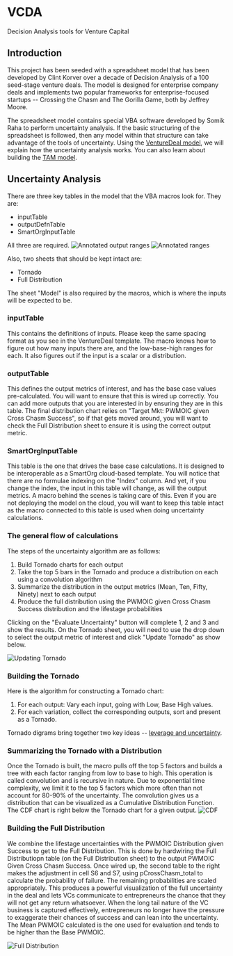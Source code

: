 # VCDA
Decision Analysis tools for Venture Capital

## Introduction
This project has been seeded with a spreadsheet model that has been developed by Clint Korver over a decade of Decision Analysis of a 100 seed-stage venture deals. The model is designed for enterprise company deals and implements two popular frameworks for enterprise-focused startups -- Crossing the Chasm and The Gorilla Game, both by Jeffrey Moore. 

The spreadsheet model contains special VBA software developed by Somik Raha to perform uncertainty analysis. If the basic structuring of the spreadsheet is followed, then any model within that structure can take advantage of the tools of uncertainty. Using the [VentureDeal model](https://github.com/ulu-ventures/VCDA/blob/master/spreadsheets/VentureDeal.xlsm), we will explain how the uncertainty analysis works. You can also learn about building the [TAM model](https://github.com/ulu-ventures/VCDA/blob/master/docs/TAM.md).

## Uncertainty Analysis
There are three key tables in the model that the VBA macros look for. They are:
* inputTable
* outputDefnTable
* SmartOrgInputTable

All three are required. 
![Annotated output ranges](https://github.com/ulu-ventures/VCDA/blob/master/docs/images/outputDefnTable.png)
![Annotated ranges](https://github.com/ulu-ventures/VCDA/blob/master/docs/images/annotationOfRanges.png)

Also, two sheets that should be kept intact are:
* Tornado
* Full Distribution

The sheet "Model" is also required by the macros, which is where the inputs will be expected to be.

### inputTable
This contains the definitions of inputs. Please keep the same spacing format as you see in the VentureDeal template. The macro knows how to figure out how many inputs there are, and the low-base-high ranges for each. It also figures out if the input is a scalar or a distribution. 

### outputTable
This defines the output metrics of interest, and has the base case values pre-calculated. You will want to ensure that this is wired up correctly. You can add more outputs that you are interested in by ensuring they are in this table. The final distribution chart relies on "Target Mkt: PWMOIC given Cross Chasm Success", so if that gets moved around, you will want to check the Full Distribution sheet to ensure it is using the correct output metric.

### SmartOrgInputTable
This table is the one that drives the base case calculations. It is designed to be interoperable as a SmartOrg cloud-based template. You will notice that there are no formulae indexing on the "Index" column. And yet, if you change the index, the input in this table will change, as will the output metrics. A macro behind the scenes is taking care of this. Even if you are not deploying the model on the cloud, you will want to keep this table intact as the macro connected to this table is used when doing uncertainty calculations.

### The general flow of calculations
The steps of the uncertainty algorithm are as follows:
1. Build Tornado charts for each output
2. Take the top 5 bars in the Tornado and produce a distribution on each using a convolution algorithm
3. Summarize the distribution in the output metrics (Mean, Ten, Fifty, Ninety) next to each output
4. Produce the full distribution using the PWMOIC given Cross Chasm Success distribution and the lifestage probabilities

Clicking on the "Evaluate Uncertainty" button will complete 1, 2 and 3 and show the results. On the Tornado sheet, you will need to use the drop down to select the output metric of interest and click "Update Tornado" as show below.

![Updating Tornado](https://github.com/ulu-ventures/VCDA/blob/master/docs/images/updateTornado.png)

### Building the Tornado
Here is the algorithm for constructing a Tornado chart:
1. For each output:
  Vary each input, going with Low, Base High values.
2. For each variation, collect the corresponding outputs, sort and present as a Tornado.

Tornado digrams bring together two key ideas -- [leverage and uncertainty](https://smartorg.com/tornado-diagram-resolving-conflict-and-confusion-with-objectivity-and-evidence/). 

### Summarizing the Tornado with a Distribution
Once the Tornado is built, the macro pulls off the top 5 factors and builds a tree with each factor ranging from low to base to high. This operation is called convolution and is recursive in nature. Due to exponential time complexity, we limit it to the top 5 factors which more often than not account for 80-90% of the uncertainty. The convolution gives us a distribution that can be visualized as a Cumulative Distribution Function. The CDF chart is right below the Tornado chart for a given output.
![CDF](https://github.com/ulu-ventures/VCDA/blob/master/docs/images/tornadoCDF.png)

### Building the Full Distribution
We combine the lifestage uncertainties with the PWMOIC Distribution given Success to get to the Full Distribution. This is done by hardwiring the Full Distributiopn table (on the Full Distribution sheet) to the output PWMOIC Given Cross Chasm Success. Once wired up, the second table to the right makes the adjustment in cell S6 and S7, using pCrossChasm_total to calculate the probability of failure. The remaining probabilities are scaled appropriately. This produces a powerful visualization of the full uncertainty in the deal and lets VCs communicate to entrepreneurs the chance that they will not get any return whatsoever. When the long tail nature of the VC business is captured effectively, entrepreneurs no longer have the pressure to exaggerate their chances of success and can lean into the uncertainty. The Mean PWMOIC calculated is the one used for evaluation and tends to be higher than the Base PWMOIC.

![Full Distribution](https://github.com/ulu-ventures/VCDA/blob/master/docs/images/fullDistribution.png)



